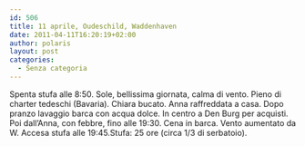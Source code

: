```yaml
---
id: 506
title: 11 aprile, Oudeschild, Waddenhaven
date: 2011-04-11T16:20:19+02:00
author: polaris
layout: post
categories:
  - Senza categoria
---
```

Spenta stufa alle 8:50. Sole, bellissima giornata, calma di vento. Pieno di charter tedeschi (Bavaria). Chiara bucato. Anna raffreddata a casa. Dopo pranzo lavaggio barca con acqua dolce. In centro a Den Burg per acquisti. Poi dall&#8217;Anna, con febbre, fino alle 19:30. Cena in barca. Vento aumentato da W. Accesa stufa alle 19:45.Stufa: 25 ore (circa 1/3 di serbatoio).